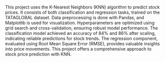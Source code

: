 This project uses the K-Nearest Neighbors (KNN) algorithm to predict stock prices. It consists of both classification and regression tasks, trained on the TATAGLOBAL dataset.
Data preprocessing is done with Pandas, and Matplotlib is used for visualization. Hyperparameters are optimized using grid search and cross-validation, ensuring robust model performance. 
The classification model achieved an accuracy of 84% and 86% after scaling, indicating reliable predictions for stock trends. The regression component, evaluated using Root Mean Square Error (RMSE), provides valuable insights into price movements.
This project offers a comprehensive approach to stock price prediction with KNN.

